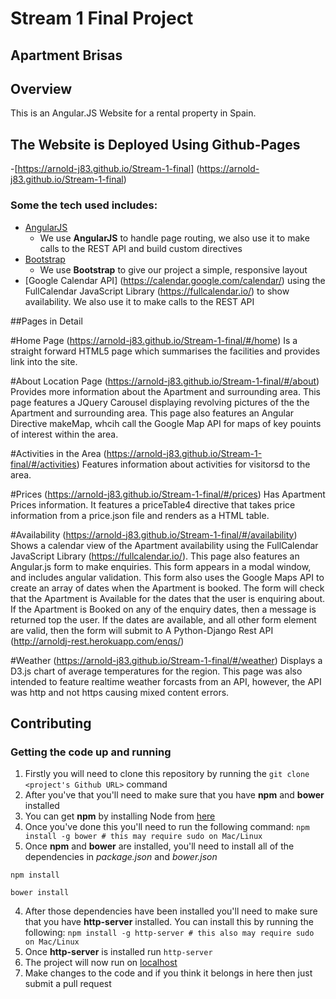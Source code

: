 # Stream 1 Final Project

## Apartment Brisas
 
## Overview
 
This is an Angular.JS Website for a rental property in Spain.  
## The Website is Deployed Using Github-Pages
-[https://arnold-j83.github.io/Stream-1-final] (https://arnold-j83.github.io/Stream-1-final)
 
### Some the tech used includes:
- [AngularJS](https://angularjs.org/)
    - We use **AngularJS** to handle page routing, we also use it to make calls to the REST API and build custom directives
- [Bootstrap](http://getbootstrap.com/)
    - We use **Bootstrap** to give our project a simple, responsive layout
- [Google Calendar API] (https://calendar.google.com/calendar/) using the FullCalendar JavaScript Library (https://fullcalendar.io/) to show availability.   We also use it to make calls to the REST API

##Pages in Detail

#Home Page
(https://arnold-j83.github.io/Stream-1-final/#/home) Is a straight forward HTML5 page which summarises the facilities and provides link into the site.

#About Location Page
(https://arnold-j83.github.io/Stream-1-final/#/about) Provides more information about the Apartment and surrounding area.  This page features a JQuery Carousel displaying revolving pictures of the the Apartment and surrounding area.  This page also features an Angular Directive makeMap, whcih call the Google Map API for maps of key pouints of interest within the area.

#Activities in the Area
(https://arnold-j83.github.io/Stream-1-final/#/activities) Features information about activities for visitorsd to the area.

#Prices
(https://arnold-j83.github.io/Stream-1-final/#/prices) Has Apartment Prices information.  It features a priceTable4 directive that takes price information from a price.json file and renders as a HTML table.

#Availability
(https://arnold-j83.github.io/Stream-1-final/#/availability) Shows a calendar view of the Apartment availability using the FullCalendar JavaScript Library (https://fullcalendar.io/).  This page also features an Angular.js form to make enquiries.   This form appears in a modal window, and includes angular validation.  This form also uses the Google Maps API to create an array of dates when the Apartment is booked.  The form will check that the Apartment is Available for the dates that the user is enquiring about.  If the Apartment is Booked on any of the enquiry dates, then a message is returned top the user.  If the dates are available, and all other form element are valid, then the form will submit to A Python-Django Rest API (http://arnoldj-rest.herokuapp.com/enqs/)

#Weather (https://arnold-j83.github.io/Stream-1-final/#/weather) Displays a D3.js chart of average temperatures for the region.  This page was also intended to feature realtime weather forcasts from an API, however, the API was http and not https causing mixed content errors.

## Contributing
 
### Getting the code up and running
1. Firstly you will need to clone this repository by running the ```git clone <project's Github URL>``` command
2. After you've that you'll need to make sure that you have **npm** and **bower** installed
  1. You can get **npm** by installing Node from [here](https://nodejs.org/en/)
  2. Once you've done this you'll need to run the following command:
     `npm install -g bower # this may require sudo on Mac/Linux`
3. Once **npm** and **bower** are installed, you'll need to install all of the dependencies in *package.json* and *bower.json*
  ```
  npm install
 
  bower install
  ```
4. After those dependencies have been installed you'll need to make sure that you have **http-server** installed. You can install this by running the following: ```npm install -g http-server # this also may require sudo on Mac/Linux```
5. Once **http-server** is installed run ```http-server```
6. The project will now run on [localhost](http://127.0.0.1:8080)
7. Make changes to the code and if you think it belongs in here then just submit a pull request
